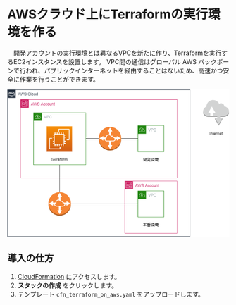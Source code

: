# AWSクラウド上にTerraformの実行環境を作る

　開発アカウントの実行環境とは異なるVPCを新たに作り、Terraformを実行するEC2インスタンスを設置します。
VPC間の通信はグローバル AWS バックボーンで行われ、パブリックインターネットを経由することはないため、高速かつ安全に作業を行うことができます。


![image](./figure1.png)

## 導入の仕方

1. [CloudFormation](https://ap-northeast-1.console.aws.amazon.com/cloudformation/home) にアクセスします。
1. **スタックの作成** をクリックします。
1. テンプレート `cfn_terraform_on_aws.yaml` をアップロードします。

